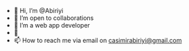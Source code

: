 - 👋 Hi, I’m @Abiriyi
- 👀 I’m open to collaborations 
- 🌱 I’m a web app developer 
- 💞️
- 📫 How to reach me via email on casimirabiriyi@gmail.com

<!---
Abiriyi/Abiriyi is a ✨ special ✨ repository because its `README.md` (this file) appears on your GitHub profile.
You can click the Preview link to take a look at your changes.
--->

